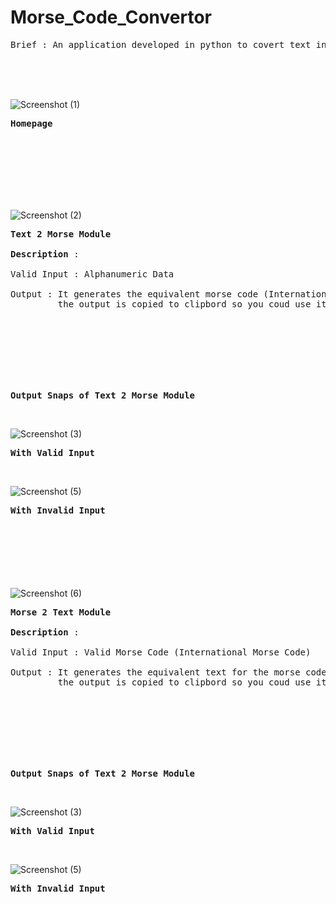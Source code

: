 # Morse_Code_Convertor
<pre>Brief : An application developed in python to covert text into morse-code and morse-code into text</pre>
<br> <br> <br>

![Screenshot (1)](https://user-images.githubusercontent.com/120410687/209554574-f653005f-98b8-44f4-8d1a-7f6692e5f3d6.png)
<b><pre>Homepage</pre></b>
<br> <br> <br>
<br> <br> <br>

![Screenshot (2)](https://user-images.githubusercontent.com/120410687/209554951-243b9879-1dc6-45b4-ae33-95b11b347a4d.png)
<pre><b>Text 2 Morse Module</b> <br>
<b>Description</b> : <br>
Valid Input : Alphanumeric Data <br>
Output : It generates the equivalent morse code (International Morse Code) for the Alphanumeric Data and displays it
         the output is copied to clipbord so you coud use it later to paste
</pre>
<br> <br> <br>
<br> <br> <br>

<pre><b>Output Snaps of Text 2 Morse Module</b></pre> <br>
![Screenshot (3)](https://user-images.githubusercontent.com/120410687/209556072-dd202ee0-f011-4410-b04c-b14e9c693866.png)
<pre><b>With Valid Input</b></pre> <br>

![Screenshot (5)](https://user-images.githubusercontent.com/120410687/209556745-23c6c77e-9602-42aa-98fb-1b9f93108d1a.png)
<pre><b>With Invalid Input</b></pre>


<br> <br> <br>
<br> <br> <br>
![Screenshot (6)](https://user-images.githubusercontent.com/120410687/209558614-51b99ec4-8467-4d4c-bafe-171722edf554.png)
<pre><b>Morse 2 Text Module</b> <br>
<b>Description</b> : <br>
Valid Input : Valid Morse Code (International Morse Code) <br>
Output : It generates the equivalent text for the morse code (International Morse Code) and displays it
         the output is copied to clipbord so you coud use it later to paste
</pre>
<br> <br> <br>
<br> <br> <br>

<pre><b>Output Snaps of Text 2 Morse Module</b></pre> <br>
![Screenshot (3)](https://user-images.githubusercontent.com/120410687/209556072-dd202ee0-f011-4410-b04c-b14e9c693866.png)
<pre><b>With Valid Input</b></pre> <br>

![Screenshot (5)](https://user-images.githubusercontent.com/120410687/209556745-23c6c77e-9602-42aa-98fb-1b9f93108d1a.png)
<pre><b>With Invalid Input</b></pre>
